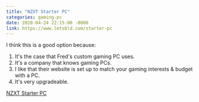 ```yaml
---
title: "NZXT Starter PC"
categories: gaming-pc
date: 2020-04-24 22:15:00 -0000
link: https://www.letsbld.com/starter-pc
---
```

I think this is a good option because:

1. It's the case that Fred's custom gaming PC uses.
2. It's a company that knows gaming PCs.
3. I like that their website is set up to match your gaming interests & budget with a PC.
4. It's very upgradeable.

[NZXT Starter PC](https://www.letsbld.com/starter-pc)